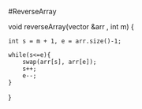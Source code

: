 #ReverseArray

void reverseArray(vector<int> &arr , int m)
{
	
    
	
    int s = m + 1, e = arr.size()-1;
    
    while(s<=e){
        swap(arr[s], arr[e]);
        s++;
        e--;
    }
}

